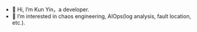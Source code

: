 - 👋 Hi, I’m Kun Yin，a developer.
- 👀 I’m interested in chaos engineering, AIOps(log analysis, fault location, etc.).
